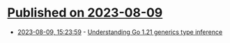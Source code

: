 # [Published on 2023-08-09](index.md)

* [2023-08-09, 15:23:59](https://lobste.rs/s/lfxlak/understanding_go_1_21_generics_type) - [Understanding Go 1.21 generics type inference](https://encore.dev/blog/go1.21-generics)
